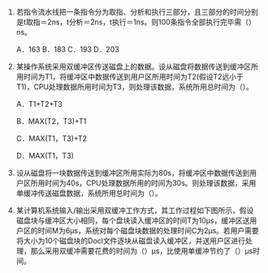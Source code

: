1. 若指令流水线把一条指令分为取指、分析和执行三部分，且三部分的时间分别是t取指＝2ns，t分析＝2ns，t执行＝1ns。则100条指令全部执行完毕需（）ns。

   A．163 B．183 C．193 D．203


2. 某操作系统采用双缓冲区传送磁盘上的数据。设从磁盘将数据传送到缓冲区所用时间为T1，将缓冲区中数据传送到用户区所用时间为T2(假设T2远小于T1)，CPU处理数据所用时间为T3，则处理该数据，系统所用总时间为（）。

   A．T1+T2+T3

   B．MAX(T2，T3)+T1

   C．MAX(T1，T3)+T2

   D．MAX(T1，T3)
   

3. 设从磁盘将一块数据传送到缓冲区所用实际为80s，将缓冲区中数据传送到用户区所用时间为40s，CPU处理数据所用的时间为30s。则处理该数据，采用单缓冲传送磁盘数据，系统所用总时间为（）。

4. 某计算机系统输入/输出采用双缓冲工作方式，其工作过程如下图所示，假设磁盘块与缓冲区大小相同，每个盘块读入缓冲区的时间T为10μs，缓冲区送用户区的时间M为6μs，系统对每个磁盘块数据的处理时间C为2μs。若用户需要将大小为10个磁盘块的Docl文件逐块从磁盘读入缓冲区，并送用户区进行处理，那么采用双缓冲需要花费的时间为（）μs，比使用单缓冲节约了（）μs时间。